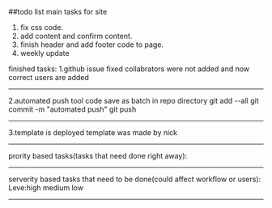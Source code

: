 ##todo list main tasks for site
1. fix css code.
2. add content and confirm content. 
3. finish header and add footer code to page.
4. weekly update

finished tasks:
1.github issue fixed collabrators were not added and now correct users are added
_______________________________________________________________________________
2.automated push tool code save as batch in repo directory
git add --all
git commit -m  "automated push"
git push
___
3.template is deployed
template was made by nick
___________________________________________________
prority based tasks(tasks that need done right away):

_________________________________________________
serverity based tasks that need to be done(could affect workflow or users):
Leve:high medium low

______